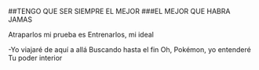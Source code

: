 ##TENGO QUE SER SIEMPRE EL MEJOR
###EL MEJOR QUE HABRA JAMAS

Atraparlos mi prueba es
Entrenarlos, mi ideal

-Yo viajaré de aquí a allá
Buscando hasta el fin
Oh, Pokémon, yo entenderé
Tu poder interior